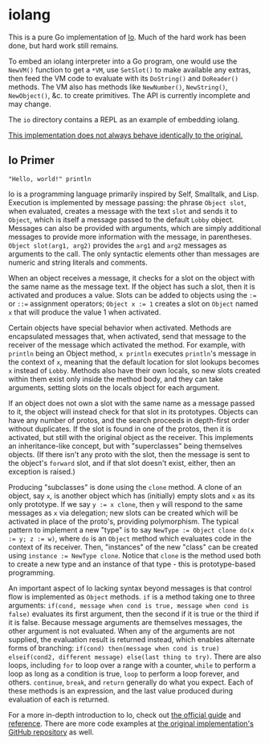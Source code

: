 # iolang

This is a pure Go implementation of [Io](http://iolanguage.org/). Much of the hard work has been done, but hard work still remains.

To embed an iolang interpreter into a Go program, one would use the `NewVM()` function to get a `*VM`, use `SetSlot()` to make available any extras, then feed the VM code to evaluate with its `DoString()` and `DoReader()` methods. The VM also has methods like `NewNumber()`, `NewString()`, `NewObject()`, &c. to create primitives. The API is currently incomplete and may change.

The `io` directory contains a REPL as an example of embedding iolang.

[This implementation does not always behave identically to the original.](https://github.com/zephyrtronium/iolang/wiki/Implementation-Specific-Behavior)

## Io Primer

`"Hello, world!" println`

Io is a programming language primarily inspired by Self, Smalltalk, and Lisp. Execution is implemented by message passing: the phrase `Object slot`, when evaluated, creates a message with the text `slot` and sends it to `Object`, which is itself a message passed to the default `Lobby` object. Messages can also be provided with arguments, which are simply additional messages to provide more information with the message, in parentheses. `Object slot(arg1, arg2)` provides the `arg1` and `arg2` messages as arguments to the call. The only syntactic elements other than messages are numeric and string literals and comments.

When an object receives a message, it checks for a slot on the object with the same name as the message text. If the object has such a slot, then it is activated and produces a value. Slots can be added to objects using the `:=` or `::=` assignment operators; `Object x := 1` creates a slot on `Object` named `x` that will produce the value 1 when activated.

Certain objects have special behavior when activated. Methods are encapsulated messages that, when activated, send that message to the receiver of the message which activated the method. For example, with `println` being an Object method, `x println` executes `println`'s message in the context of `x`, meaning that the default location for slot lookups becomes `x` instead of `Lobby`. Methods also have their own locals, so new slots created within them exist only inside the method body, and they can take arguments, setting slots on the locals object for each argument.

If an object does not own a slot with the same name as a message passed to it, the object will instead check for that slot in its prototypes. Objects can have any number of protos, and the search proceeds in depth-first order without duplicates. If the slot is found in one of the protos, then it is activated, but still with the original object as the receiver. This implements an inheritance-like concept, but with "superclasses" being themselves objects. (If there isn't any proto with the slot, then the message is sent to the object's `forward` slot, and if that slot doesn't exist, either, then an exception is raised.)

Producing "subclasses" is done using the `clone` method. A clone of an object, say `x`, is another object which has (initially) empty slots and `x` as its only prototype. If we say `y := x clone`, then `y` will respond to the same messages as `x` via delegation; new slots can be created which will be activated in place of the proto's, providing polymorphism. The typical pattern to implement a new "type" is to say `NewType := Object clone do(x := y; z := w)`, where `do` is an `Object` method which evaluates code in the context of its receiver. Then, "instances" of the new "class" can be created using `instance := NewType clone`. Notice that `clone` is the method used both to create a new type and an instance of that type - this is prototype-based programming.

An important aspect of Io lacking syntax beyond messages is that control flow is implemented as `Object` methods. `if` is a method taking one to three arguments: `if(cond, message when cond is true, message when cond is false)` evaluates its first argument, then the second if it is true or the third if it is false. Because message arguments are themselves messages, the other argument is not evaluated. When any of the arguments are not supplied, the evaluation result is returned instead, which enables alternate forms of branching: `if(cond) then(message when cond is true) elseif(cond2, different message) else(last thing to try)`. There are also loops, including `for` to loop over a range with a counter, `while` to perform a loop as long as a condition is true, `loop` to perform a loop forever, and others. `continue`, `break`, and `return` generally do what you expect. Each of these methods is an expression, and the last value produced during evaluation of each is returned.

For a more in-depth introduction to Io, check out [the official guide](http://iolanguage.org/guide/guide.html) and [reference](http://iolanguage.org/reference/index.html). There are more code examples at [the original implementation's GitHub repository](https://github.com/IoLanguage/io) as well.
